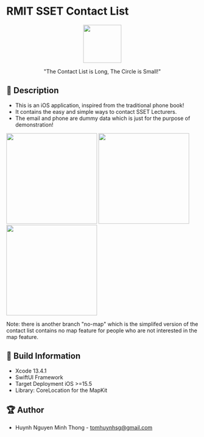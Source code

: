 # RMIT SSET Contact List


<p align="center">
  <img width="100" src="https://i.imgur.com/AxQds7t.png">
</p>

<p align="center">"The Contact List is Long, The Circle is Small!"</p>

## 📖 Description

- This is an iOS application, inspired from the traditional phone book!
- It contains the easy and simple ways to contact SSET Lecturers.
- The email and phone are dummy data which is just for the purpose of demonstration!

<img src="https://i.imgur.com/pKrM1Hq.png" width="238" > <img src="https://i.imgur.com/fUnVWV4.png" width="238" > <img src="https://i.imgur.com/2nkYjyf.png" width="238" >

Note: there is another branch "no-map" which is the simplifed version of the contact list contains no map feature for people who are not interested in the map feature.

## 🔧 Build Information
- Xcode 13.4.1
- SwiftUI Framework
- Target Deployment iOS >=15.5
- Library: CoreLocation for the MapKit

## 🏆 Author
- Huynh Nguyen Minh Thong - tomhuynhsg@gmail.com
